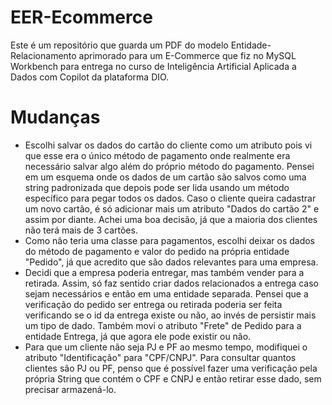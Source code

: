 # EER-Ecommerce
Este é um repositório que guarda um PDF do modelo Entidade-Relacionamento aprimorado para um E-Commerce que fiz no MySQL Workbench para entrega no curso de Inteligência Artificial Aplicada a Dados com Copilot da plataforma DIO.

# Mudanças
* Escolhi salvar os dados do cartão do cliente como um atributo pois vi que esse era o único método de pagamento onde realmente era necessário salvar algo além do próprio método do pagamento. Pensei em um esquema onde os dados de um cartão são salvos como uma string padronizada que depois pode ser lida usando um método específico para pegar todos os dados. Caso o cliente queira cadastrar um novo cartão, é só adicionar mais um atributo "Dados do cartão 2" e assim por diante. Achei uma boa decisão, já que a maioria dos clientes não terá mais de 3 cartões.
* Como não teria uma classe para pagamentos, escolhi deixar os dados do método de pagamento e valor do pedido na própria entidade "Pedido", já que acredito que são dados relevantes para uma empresa.
* Decidi que a empresa poderia entregar, mas também vender para a retirada. Assim, só faz sentido criar dados relacionados a entrega caso sejam necessários e então em uma entidade separada. Pensei que a verificação do pedido ser entrega ou retirada poderia ser feita verificando se o id da entrega existe ou não, ao invés de persistir mais um tipo de dado. Também movi o atributo "Frete" de Pedido para a entidade Entrega, já que agora ele pode existir ou não.
* Para que um cliente não seja PJ e PF ao mesmo tempo, modifiquei o atributo "Identificação" para "CPF/CNPJ". Para consultar quantos clientes são PJ ou PF, penso que é possível fazer uma verificação pela própria String que contém o CPF e CNPJ e então retirar esse dado, sem precisar armazená-lo.
